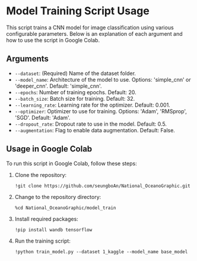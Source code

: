 # Model Training Script Usage

This script trains a CNN model for image classification using various configurable parameters. Below is an explanation of each argument and how to use the script in Google Colab.

## Arguments

- `--dataset`: (Required) Name of the dataset folder.
- `--model_name`: Architecture of the model to use. Options: 'simple_cnn' or 'deeper_cnn'. Default: 'simple_cnn'.
- `--epochs`: Number of training epochs. Default: 20.
- `--batch_size`: Batch size for training. Default: 32.
- `--learning_rate`: Learning rate for the optimizer. Default: 0.001.
- `--optimizer`: Optimizer to use for training. Options: 'Adam', 'RMSprop', 'SGD'. Default: 'Adam'.
- `--dropout_rate`: Dropout rate to use in the model. Default: 0.5.
- `--augmentation`: Flag to enable data augmentation. Default: False.

## Usage in Google Colab

To run this script in Google Colab, follow these steps:

1. Clone the repository:
   ```
   !git clone https://github.com/seungboAn/National_OceanoGraphic.git
   ```

2. Change to the repository directory:
   ```
   %cd National_OceanoGraphic/model_train
   ```

3. Install required packages:
   ```
   !pip install wandb tensorflow
   ```

4. Run the training script:
   ```
   !python train_model.py --dataset 1_kaggle --model_name base_model
   ```